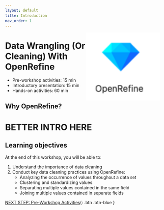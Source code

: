 ```yaml
---
layout: default
title: Introduction 
nav_order: 1
---
```


<img src="images/logo.png" style="float:right;width:240px;" alt="logo">

# Data Wrangling (Or Cleaning) With OpenRefine

- Pre-workshop activities: 15 min 
- Introductory presentation: 15 min
- Hands-on activities: 60 min

## Why OpenRefine?

# **BETTER INTRO HERE**

## Learning objectives

At the end of this workshop, you will be able to:

1.  Understand the importance of data cleaning
2.  Conduct key data cleaning practices using OpenRefine:
    -   Analyzing the occurrence of values throughout a data set
    -   Clustering and standardizing values
    -   Separating multiple values contained in the same field
    -   Joining multiple values contained in separate fields
 
[NEXT STEP: Pre-Workshop Activities](pre-workshop.html){: .btn .btn-blue }
